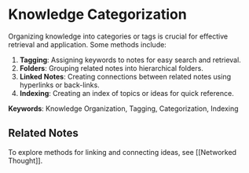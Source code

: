 # Knowledge Categorization

Organizing knowledge into categories or tags is crucial for effective retrieval and application. Some methods include:

1. **Tagging**: Assigning keywords to notes for easy search and retrieval.
2. **Folders**: Grouping related notes into hierarchical folders.
3. **Linked Notes**: Creating connections between related notes using hyperlinks or back-links.
4. **Indexing**: Creating an index of topics or ideas for quick reference.

**Keywords**: Knowledge Organization, Tagging, Categorization, Indexing



## Related Notes

To explore methods for linking and connecting ideas, see [[Networked Thought]].